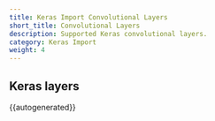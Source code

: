 ```yaml
---
title: Keras Import Convolutional Layers
short_title: Convolutional Layers
description: Supported Keras convolutional layers.
category: Keras Import
weight: 4
---
```


## Keras layers

{{autogenerated}}